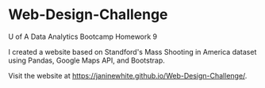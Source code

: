 # Web-Design-Challenge
U of A Data Analytics Bootcamp Homework 9

I created a website based on Standford's Mass Shooting in America dataset using Pandas, Google Maps API, and Bootstrap.

Visit the website at https://janinewhite.github.io/Web-Design-Challenge/.
